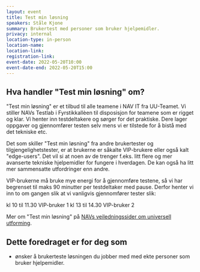 ```yaml
---
layout: event
title: Test min løsning
speakers: Ståle Kjone
summary: Brukertest med personer som bruker hjelpemidler.
privacy: internal 
location-type: in-person
location-name:
location-link:
registration-link:
event-date: 2022-05-20T10:00
event-date-end: 2022-05-20T15:00
---
```

## Hva handler "Test min løsning" om?
"Test min løsning" er et tilbud til alle teamene i NAV IT fra UU-Teamet. Vi stiller NAVs Testlab i Fyrstikkallèen til disposisjon for teamene som er rigget og klar. Vi henter inn testdeltakere og sørger for det praktiske. Dere lager oppgaver og gjennomfører testen selv mens vi er tilstede for å bistå med det tekniske etc.

Det som skiller "Test min løsning" fra andre brukertester og tilgjengelighetstester, er at brukerne er såkalte VIP-brukere eller også kalt "edge-users". Det vil si at noen av de trenger f.eks. litt flere og mer avanserte tekniske hjelpemidler for fungere i hverdagen. De kan også ha litt mer sammensatte utfordringer enn andre.

VIP-brukerne må bruke mye energi for å gjennomføre testene, så vi har begrenset til maks 90 minutter per testdeltaker med pause. Derfor henter vi inn to om gangen slik at vi vanligvis gjennomfører tester slik:

kl 10 til 11.30 VIP-bruker 1
kl 13 til 14.30 VIP-bruker 2

Mer om "Test min løsning" på [NAVs veiledningssider om universell utforming](https://navikt.github.io/uu/hvordan-faa-det-til/UU-testing/brukertesting/test-min-l%C3%B8sning/).

## Dette foredraget er for deg som
- ønsker å brukerteste løsningen du jobber med med ekte personer som bruker hjelpemidler.
